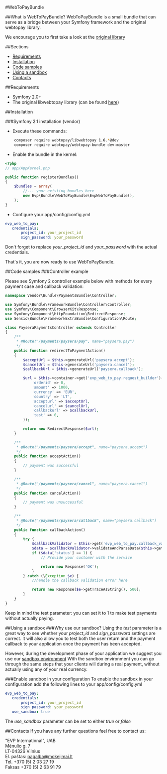 #WebToPayBundle

##What is WebToPayBundle?
WebToPayBundle is a small bundle that can serve as a bridge between your Symfony framework and the original webtopay library.

We encourage you to first take a look at the [original library](https://bitbucket.org/webtopay/libwebtopay)


##Sections
* [Requirements](#requirements)
* [Installation](#installation)
* [Code samples](#code-samples)
* [Using a sandbox](#using-a-sandbox)
* [Contacts](#contacts)

##Requirements
* Symfony 2.0+
* The original libwebtopay library (can be found [here](http://bitbucket.org/webtopay/libwebtopay/get/default.zip))

##Installation

###Symfony 2.1 installation (vendor)

* Execute these commands:

``` bash
    composer require webtopay/libwebtopay 1.6.*@dev
    composer require webtopay/webtopay-bundle dev-master
```

* Enable the bundle in the kernel:

``` php
<?php
// app/AppKernel.php

public function registerBundles()
{
    $bundles = array(
        //... your existing bundles here
        new Evp\Bundle\WebToPayBundle\EvpWebToPayBundle(),
    );
}
```

* Configure your app/config/config.yml

``` yml
evp_web_to_pay:    
   credentials:    
       project_id: your_project_id    
       sign_password: your_password    
```

Don't forget to replace *your_project_id* and *your_password* with the actual credentials.    

That's it, you are now ready to use WebToPayBundle.

##Code samples
###Controller example

Please see Symfony 2 controller example below with methods for every payment case and callback validation:

```php
namespace Vendor\Bundle\PaymentsBundle\Controller;

use Symfony\Bundle\FrameworkBundle\Controller\Controller;
use Symfony\Component\BrowserKit\Response;
use Symfony\Component\HttpFoundation\RedirectResponse;
use Sensio\Bundle\FrameworkExtraBundle\Configuration\Route;

class PayseraPaymentsController extends Controller
{
    /**
     * @Route("/payments/paysera/pay", name="paysera.pay")
     */
    public function redirectToPaymentAction()
    {
        $acceptUrl = $this->generateUrl('paysera.accept');
        $cancelUrl = $this->generateUrl('paysera.cancel');
        $callbackUrl = $this->generateUrl('paysera.callback');

        $url = $this->container->get('evp_web_to_pay.request_builder')->buildRequestUrlFromData(array(
            'orderid' => 0,
            'amount' => 1000,
            'currency' => 'EUR',
            'country' => 'LT',
            'accepturl' => $acceptUrl,
            'cancelurl' => $cancelUrl,
            'callbackurl' => $callbackUrl,
            'test' => 0,
        ));

        return new RedirectResponse($url);
    }

    /**
     * @Route("/payments/paysera/accept", name="paysera.accept")
     */
    public function acceptAction()
    {
        // payment was successful
    }

    /**
     * @Route("/payments/paysera/cancel", name="paysera.cancel")
     */
    public function cancelAction()
    {
        // payment was unsuccessful
    }

    /**
     * @Route("/payments/paysera/callback", name="paysera.callback")
     */
    public function callbackAction()
    {
        try {
            $callbackValidator = $this->get('evp_web_to_pay.callback_validator');
            $data = $callbackValidator->validateAndParseData($this->getRequest()->query->all());
            if ($data['status'] == 1) {
                // Provide your customer with the service

                return new Response('OK');
            }
        } catch (\Exception $e) {
            //handle the callback validation error here

            return new Response($e->getTraceAsString(), 500);
        }
    }
}
```

Keep in mind the test parameter: you can set it to 1 to make test payments without actually paying.

##Using a sandbox
###Why use our sandbox?
Using the *test* parameter is a great way to see whether your *project_id* and *sign_password* settings are correct.
It will also allow you to test both the user return and the payment callback to your application once the payment has been accepted.

However, during the development phase of your application we suggest you use our [sandbox environment](http://sandbox.mokejimai.lt)
With the sandbox environment you can go through the same steps that your clients will during a real payment, without actually using any of your real currency.

###Enable sandbox in your configuration
To enable the sandbox in your configuration add the following lines to your app/config/config.yml
``` yml
evp_web_to_pay:
   credentials:
       project_id: your_project_id
       sign_password: your_password
   use_sandbox: true
```
The *use_sandbox* parameter can be set to either *true* or *false*

##Contacts
If you have any further questions feel free to contact us:

"EVP International", UAB    
Mėnulio g. 7    
LT-04326 Vilnius    
El. paštas: pagalba@mokejimai.lt    
Tel. +370 (5) 2 03 27 19    
Faksas +370 (5) 2 63 91 79    
